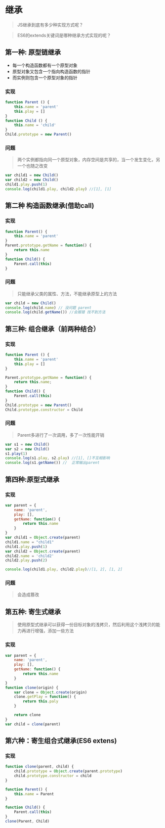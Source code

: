 # 继承
> JS继承到底有多少种实现方式呢？

>  ES6的extends关键词是哪种继承方式实现的呢？

## 第一种: 原型链继承
* 每一个构造函数都有一个原型对象
* 原型对象又包含一个指向构造函数的指针
* 而实例则包含一个原型对象的指针
### 实现
```js
function Parent () {
	this.name = 'parent'
	this.play = []
}
function Child () {
	this.name = 'child'
}
Child.prototype = new Parent()
```
### 问题
> 两个实例都指向同一个原型对象，内存空间是共享的，当一个发生变化，另一个也随之改变
```js
var child1 = new Child()
var child2 = new Child()
child1.play.push(1)
console.log(child1.play, child2.play) //[1], [1]
```

## 第二种 构造函数继承(借助call)
### 实现
```js
function Parent() {
	this.name = 'parent'
}
Parent.prototype.getName = function() {
	return this.name
}
function Child() {
	Parent.call(this)
}
```
### 问题
> 只能继承父类的属性、方法，不能继承原型上的方法
```js
var child = new Child()
console.log(child.name) // 没问题 parent
console.log(child.getName()) //会报错 找不到方法
```

## 第三种: 组合继承（前两种结合）
### 实现
```js
function Parent () {
	this.name = 'parent'
	this.play = []
}

Parent.prototype.getName = function() {
	return this.name;
}
function Child() {
	Parent.call(this)
}
Child.prototype = new Parent()
Child.prototype.constructor = Child
```
### 问题
> Parent多进行了一次调用，多了一次性能开销
```js
var s1 = new Child()
var s2 = new Child()
s1.play(1)
console.log(s1.play, s2.play) //[1], []不互相影响
console.log(s1.getName()) //  正常输出parent
```

## 第四种:原型式继承
### 实现
```js
var parent = {
	name: 'parent',
	play: [],
	getName: function() {
		return this.name
	}
}
var child1 = Object.create(parent)
child1.name = "child1"
child1.play.push(1)
var child2 = Object.create(parent)
child2.name = 'child2'
child2.play.push(2)

console.log(child1.play, child2.play)//[1, 2], [1, 2]
```
### 问题
> 会造成篡改

## 第五种: 寄生式继承
> 使用原型式继承可以获得一份目标对象的浅拷贝，然后利用这个浅拷贝的能力再进行增强，添加一些方法

### 实现
```js
var parent = {
	name: 'parent',
	play: [],
	getName: function() {
		return this.name
	}
}
function clone(origin) {
	var clone = Object.create(origin)
	clone.getPlay = function() {
		return this.paly
	}

	return clone
}
var child = clone(parent)

```

## 第六种：寄生组合式继承(ES6 extens)
### 实现
```js
function clone(parent, child) {
	child.prototype = Object.create(parent.prototype)
	child.prototype.constructor = child
}

function Parent() {
	this.name = Parent
}

function Child() {
	Parent.call(this)
}
clone(Parent, Child)
```